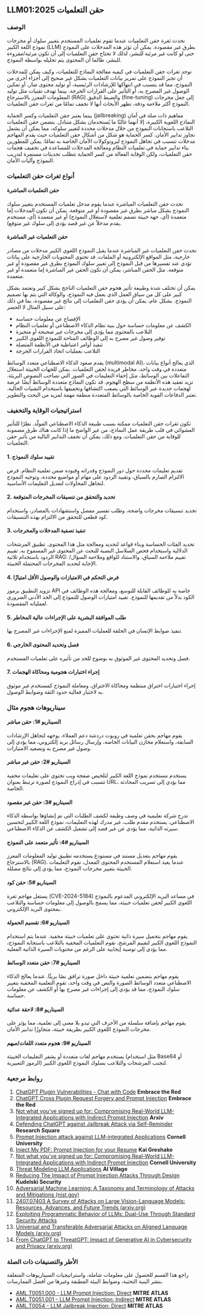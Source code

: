 ## LLM01:2025 حقن التعلميات

### الوصف

تحدث ثغرة حقن التعلميات عندما تقوم تعلميات المستخدم بتغيير سلوك أو مخرجات نموذج اللغة الكبير (LLM) بطرق غير مقصودة. يمكن أن تؤثر هذه المدخلات على النموذج حتى لو كانت غير مرئية للبشر، لذلك لا تحتاج حقن التعلميات إلى أن تكون مرئية/مقروءة للبشر، طالما أن المحتوى يتم تحليله بواسطة النموذج.

توجد ثغرات حقن التعلميات في كيفية معالجة النماذج للتعلميات، وكيف يمكن للمدخلات أن تجبر النموذج على تمرير بيانات التعلميات بشكل غير صحيح إلى أجزاء أخرى من النموذج، مما قد يتسبب في انتهاكها للإرشادات الرئيسية، أو توليد محتوى ضار، أو تمكين الوصول غير المصرح به، أو التأثير على القرارات الحرجة. بينما تهدف تقنيات مثل توليد المعلومات المعزز بالاسترجاع (RAG) والضبط الدقيق (fine-tuning) إلى جعل مخرجات النموذج أكثر ملاءمة ودقة، تظهر الأبحاث أنها لا تخفف تمامًا من ثغرات حقن التعلميات.

بينما يعتبر حقن التعلميات وكسر الحماية (jailbreaking) مفاهيم ذات صلة في أمان النماذج اللغوية الكبيرة، إلا أنهما غالبًا ما يُستخدمان بشكل متبادل. يتضمن حقن التعلميات التلاعب باستجابات النموذج من خلال مدخلات محددة لتغيير سلوكه، مما يمكن أن يشمل تجاوز تدابير الأمان. كسر الحماية هو شكل من أشكال حقن التعلميات حيث يقدم المهاجم مدخلات تتسبب في تجاهل النموذج لبروتوكولات الأمان الخاصة به تمامًا. يمكن للمطورين بناء تدابير حماية في تعلميات النظام ومعالجة المدخلات للمساعدة في تخفيف هجمات حقن التعلميات، ولكن الوقاية الفعالة من كسر الحماية تتطلب تحديثات مستمرة لتدريب النموذج وآليات الأمان.

### أنواع ثغرات حقن التعلميات

#### حقن التعلميات المباشرة
تحدث حقن التعلميات المباشرة عندما يقوم مدخل تعلميات المستخدم بتغيير سلوك النموذج بشكل مباشر بطرق غير مقصودة أو غير متوقعة. يمكن أن تكون المدخلات إما متعمدة (أي، جهة خبيثة تصمم تعلمية لاستغلال النموذج) أو غير متعمدة (أي، مستخدم يقدم مدخلاً عن غير قصد يؤدي إلى سلوك غير متوقع).

#### حقن التعلميات غير المباشرة
تحدث حقن التعلميات غير المباشرة عندما يقبل النموذج اللغوي الكبير مدخلات من مصادر خارجية، مثل المواقع الإلكترونية أو الملفات. قد تحتوي المحتويات الخارجية على بيانات تؤدي عند تفسيرها من قبل النموذج إلى تغيير سلوك النموذج بطرق غير مقصودة أو غير متوقعة. مثل الحقن المباشر، يمكن أن تكون الحقن غير المباشرة إما متعمدة أو غير متعمدة.

يمكن أن تختلف شدة وطبيعة تأثير هجوم حقن التعلميات الناجح بشكل كبير وتعتمد بشكل كبير على كل من سياق العمل الذي يعمل فيه النموذج، والوكالة التي يتم بها تصميم النموذج. بشكل عام، يمكن أن يؤدي حقن التعلميات إلى نتائج غير مقصودة، بما في ذلك على سبيل المثال لا الحصر:

- الإفصاح عن معلومات حساسة
- الكشف عن معلومات حساسة حول بنية نظام الذكاء الاصطناعي أو تعلميات النظام
- التلاعب بالمحتوى مما يؤدي إلى مخرجات غير صحيحة أو متحيزة
- توفير وصول غير مصرح به إلى الوظائف المتاحة للنموذج اللغوي الكبير
- تنفيذ أوامر اعتباطية في الأنظمة المتصلة
- التلاعب بعمليات اتخاذ القرارات الحرجة

يقدم صعود الذكاء الاصطناعي متعدد الوسائط (multimodal AI)، الذي يعالج أنواع بيانات متعددة في وقت واحد، مخاطر فريدة لحقن التعلميات. يمكن للجهات الخبيثة استغلال التفاعلات بين الوسائط، مثل إخفاء التعليمات في الصور التي تصاحب النصوص البريئة. تزيد تعقيد هذه الأنظمة من سطح الهجوم. قد تكون النماذج متعددة الوسائط أيضًا عرضة لهجمات جديدة عبر الوسائط التي يصعب اكتشافها وتخفيفها باستخدام التقنيات الحالية. تعتبر الدفاعات القوية الخاصة بالوسائط المتعددة منطقة مهمة لمزيد من البحث والتطوير.

### استراتيجيات الوقاية والتخفيف

تكون ثغرات حقن التعلميات ممكنة بسبب طبيعة الذكاء الاصطناعي المولّد. نظرًا للتأثير العشوائي في قلب طريقة عمل النماذج، من غير الواضح ما إذا كانت هناك طرق مضمونة للوقاية من حقن التعلميات. ومع ذلك، يمكن أن تخفف التدابير التالية من تأثير حقن التعلميات:

#### 1. تقييد سلوك النموذج
تقديم تعليمات محددة حول دور النموذج وقدراته وقيوده ضمن تعلمية النظام. فرض الالتزام الصارم بالسياق، وتقييد الردود على مهام أو مواضيع محددة، وتوجيه النموذج لتجاهل المحاولات لتعديل التعليمات الأساسية.
#### 2. تحديد والتحقق من تنسيقات المخرجات المتوقعة
تحديد تنسيقات مخرجات واضحة، وطلب تفسير مفصل واستشهادات بالمصادر، واستخدام كود قطعي للتحقق من الالتزام بهذه التنسيقات.
#### 3. تنفيذ تصفية المدخلات والمخرجات
تحديد الفئات الحساسة وبناء قواعد لتحديد ومعالجة مثل هذا المحتوى. تطبيق المرشحات الدلالية واستخدام فحص السلاسل النصية للبحث عن المحتوى غير المسموح به. تقييم الردود باستخدام ثلاثية RAG: تقييم ملاءمة السياق، والاستناد للواقع وملاءمة السؤال/الإجابة لتحديد المخرجات المحتملة الخبيثة.
#### 4. فرض التحكم في الامتيازات والوصول الأقل امتيازًا
تزويد التطبيق برموز API خاصة به للوظائف القابلة للتوسع، ومعالجة هذه الوظائف في الكود بدلاً من تقديمها للنموذج. تقييد امتيازات الوصول للنموذج إلى الحد الأدنى الضروري لعملياته المقصودة.
#### 5. طلب الموافقة البشرية على الإجراءات عالية المخاطر
تنفيذ ضوابط الإنسان في الحلقة للعمليات المميزة لمنع الإجراءات غير المصرح بها.
#### 6. فصل وتحديد المحتوى الخارجي
فصل وتحديد المحتوى غير الموثوق به بوضوح للحد من تأثيره على تعلميات المستخدم.
#### 7. إجراء اختبارات هجومية ومحاكاة الهجمات
إجراء اختبارات اختراق منتظمة ومحاكاة الاختراق، ومعاملة النموذج كمستخدم غير موثوق به لاختبار فعالية حدود الثقة وضوابط الوصول.

### سيناريوهات هجوم مثال

#### السيناريو #1: حقن مباشر
يقوم مهاجم بحقن تعلمية في روبوت دردشة دعم العملاء، يوجهه لتجاهل الإرشادات السابقة، واستعلام مخازن البيانات الخاصة، وإرسال رسائل بريد إلكتروني، مما يؤدي إلى وصول غير مصرح به وتصعيد الامتيازات.
#### السيناريو #2: حقن غير مباشر
يستخدم مستخدم نموذج اللغة الكبير لتلخيص صفحة ويب تحتوي على تعليمات مخفية تتسبب في إدراج النموذج لصورة ترتبط بعنوان URL، مما يؤدي إلى تسريب المحادثة الخاصة.
#### السيناريو #3: حقن غير مقصود
تدرج شركة تعليمية في وصف وظيفة لكشف الطلبات التي تم إنشاؤها بواسطة الذكاء الاصطناعي. يستخدم مقدم طلب، غير مدرك لهذه التعليمات، نموذج اللغة الكبير لتحسين سيرته الذاتية، مما يؤدي عن غير قصد إلى تشغيل الكشف عن الذكاء الاصطناعي.
#### السيناريو #4: تأثير متعمد على النموذج
يقوم مهاجم بتعديل مستند في مستودع يستخدمه تطبيق توليد المعلومات المعزز بالاسترجاع (RAG). عندما يعيد استعلام المستخدم المحتوى المعدل، تقوم التعليمات الخبيثة بتغيير مخرجات النموذج، مما يؤدي إلى نتائج مضللة.
#### السيناريو #5: حقن كود
يستغل مهاجم ثغرة (CVE-2024-5184) في مساعد البريد الإلكتروني المدعوم بالنموذج اللغوي الكبير لحقن تعلميات خبيثة، مما يسمح بالوصول إلى معلومات حساسة والتلاعب بمحتوى البريد الإلكتروني.
#### السيناريو #6: تقسيم الحمولة
يقوم مهاجم بتحميل سيرة ذاتية تحتوي على تعلميات خبيثة مخفية. عندما يتم استخدام النموذج اللغوي الكبير لتقييم المرشح، تقوم التعلميات المخفية بالتلاعب باستجابة النموذج، مما يؤدي إلى توصية إيجابية على الرغم من محتويات السيرة الذاتية الفعلية.
#### السيناريو #7: حقن متعدد الوسائط
يقوم مهاجم بتضمين تعلمية خبيثة داخل صورة ترافق نصًا بريئًا. عندما يعالج الذكاء الاصطناعي متعدد الوسائط الصورة والنص في وقت واحد، تقوم التعلمية المخفية بتغيير سلوك النموذج، مما قد يؤدي إلى إجراءات غير مصرح بها أو الكشف عن معلومات حساسة.
#### السيناريو #8: لاحقة عدائية
يقوم مهاجم بإضافة سلسلة من الأحرف التي تبدو بلا معنى إلى تعلمية، مما يؤثر على مخرجات النموذج اللغوي الكبير بطريقة خبيثة، متجاوزًا تدابير الأمان.
#### السيناريو #9: هجوم متعدد اللغات/مبهم
يستخدم مهاجم لغات متعددة أو يشفر التعليمات الخبيثة (مثل استخدام Base64 أو الرموز التعبيرية) لتجنب المرشحات والتلاعب بسلوك النموذج اللغوي الكبير.

### روابط مرجعية

1. [ChatGPT Plugin Vulnerabilities - Chat with Code](https://embracethered.com/blog/posts/2023/chatgpt-plugin-vulns-chat-with-code/) **Embrace the Red**
2. [ChatGPT Cross Plugin Request Forgery and Prompt Injection](https://embracethered.com/blog/posts/2023/chatgpt-cross-plugin-request-forgery-and-prompt-injection./) **Embrace the Red**
3. [Not what you’ve signed up for: Compromising Real-World LLM-Integrated Applications with Indirect Prompt Injection](https://arxiv.org/pdf/2302.12173.pdf) **Arxiv**
4. [Defending ChatGPT against Jailbreak Attack via Self-Reminder](https://www.researchsquare.com/article/rs-2873090/v1) **Research Square**
5. [Prompt Injection attack against LLM-integrated Applications](https://arxiv.org/abs/2306.05499) **Cornell University**
6. [Inject My PDF: Prompt Injection for your Resume](https://kai-greshake.de/posts/inject-my-pdf) **Kai Greshake**
8. [Not what you’ve signed up for: Compromising Real-World LLM-Integrated Applications with Indirect Prompt Injection](https://arxiv.org/pdf/2302.12173.pdf) **Cornell University**
9. [Threat Modeling LLM Applications](https://aivillage.org/large%20language%20models/threat-modeling-llm/) **AI Village**
10. [Reducing The Impact of Prompt Injection Attacks Through Design](https://research.kudelskisecurity.com/2023/05/25/reducing-the-impact-of-prompt-injection-attacks-through-design/) **Kudelski Security**
11. [Adversarial Machine Learning: A Taxonomy and Terminology of Attacks and Mitigations (nist.gov)](https://nvlpubs.nist.gov/nistpubs/ai/NIST.AI.100-2e2023.pdf)
12. [2407.07403 A Survey of Attacks on Large Vision-Language Models: Resources, Advances, and Future Trends (arxiv.org)](https://arxiv.org/abs/2407.07403)
13. [Exploiting Programmatic Behavior of LLMs: Dual-Use Through Standard Security Attacks](https://ieeexplore.ieee.org/document/10579515)
14. [Universal and Transferable Adversarial Attacks on Aligned Language Models (arxiv.org)](https://arxiv.org/abs/2307.15043)
15. [From ChatGPT to ThreatGPT: Impact of Generative AI in Cybersecurity and Privacy (arxiv.org)](https://arxiv.org/abs/2307.00691)

### الأطر والتصنيفات ذات الصلة

راجع هذا القسم للحصول على معلومات شاملة، واستراتيجيات السيناريوهات المتعلقة بنشر البنية التحتية، وضوابط البيئة المطبقة وغيرها من أفضل الممارسات.

- [AML.T0051.000 - LLM Prompt Injection: Direct](https://atlas.mitre.org/techniques/AML.T0051.000) **MITRE ATLAS**
- [AML.T0051.001 - LLM Prompt Injection: Indirect](https://atlas.mitre.org/techniques/AML.T0051.001) **MITRE ATLAS**
- [AML.T0054 - LLM Jailbreak Injection: Direct](https://atlas.mitre.org/techniques/AML.T0054) **MITRE ATLAS**
